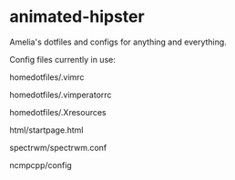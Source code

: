 animated-hipster
================

Amelia's dotfiles and configs for anything and everything.

Config files currently in use:

homedotfiles/.vimrc

homedotfiles/.vimperatorrc

homedotfiles/.Xresources

html/startpage.html

spectrwm/spectrwm.conf

ncmpcpp/config
